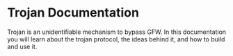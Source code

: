 # Trojan Documentation

Trojan is an unidentifiable mechanism to bypass GFW. In this documentation you will learn about the trojan protocol, the ideas behind it, and how to build and use it.
